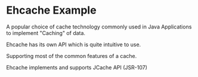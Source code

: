 # Ehcache Example

A popular choice of cache technology commonly used in Java Applications to implement "Caching" of data.

Ehcache has its own API which is quite intuitive to use.

Supporting most of the common features of a cache.

Ehcache implements and supports JCache API (JSR-107)


